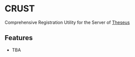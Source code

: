 # CRUST

Comprehensive Registration Utility for the Server of [Theseus](https://theseus.su/)

## Features
* TBA
